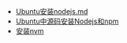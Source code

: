 - <a href="../pages/node/Ubuntu安装nodejs.md.md">Ubuntu安装nodejs.md</a>
- <a href="../pages/node/Ubuntu中源码安装Nodejs和npm.md">Ubuntu中源码安装Nodejs和npm</a>
- <a href="../pages/node/安装nvm.md">安装nvm</a>
